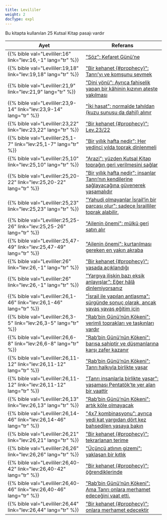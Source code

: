 ```yaml
---
title: Levililer
weight: 2
docType: expl
---
```


Bu kitapta kullanılan 25 Kutsal Kitap pasajı vardır

| Ayet | Referans |
|-------|-----------|
| {{% bible val="Levililer:16" link="lev:16,-1" lang="tr" %}} | ["Söz": Kefaret Günü’ne](/expl/bible/daniel/the-70-year-weeks#9594) |
| {{% bible val="Levililer:19,18" link="lev:19,18" lang="tr" %}} | ["Bir kehanet {#prophecy}": Tanrı’yı ve komşunu sevmek](/expl/background/literature/the-book-of-revelation-how-to-read-it#letter) |
| {{% bible val="Levililer:21,9" link="lev:21,9" lang="tr" %}} | ["Dini yönü": Ayrıca fahişelik yapan bir kâhinin kızının ateşte yakılması](/expl/content/harlot/who-is-the-harlot-babylon-part-2#bc8e) |
| {{% bible val="Levililer:23,9-14" link="lev:23,9-14" lang="tr" %}} | ["İki hasat": normalde tahıldan (kuzu sunusu da dahil) alınır](/expl/content/harvest/gods-army-and-the-seven-angels#c8c5) |
| {{% bible val="Levililer:23,22" link="lev:23,22" lang="tr" %}} | ["Bir kehanet {#prophecy}": Lev.23/22](/expl/background/literature/the-book-of-revelation-how-to-read-it#letter) |
| {{% bible val="Levililer:25,1-7" link="lev:25,1-7" lang="tr" %}} | ["Bir yıllık hafta nedir": Her yedinci yılda toprak dinlenmeli](/expl/bible/daniel/the-70-year-weeks#7a7b) |
| {{% bible val="Levililer:25,10" link="lev:25,10" lang="tr" %}} | ["Arazi": yüzden Kutsal Kitap toprağın geri verilmesini sağlar](/expl/background/israel/the-role-of-family-in-the-bible#ba14) |
| {{% bible val="Levililer:25,20-22" link="lev:25,20-22" lang="tr" %}} | ["Bir yıllık hafta nedir": insanlar Tanrı’nın kendilerine sağlayacağına güvenerek yaşamalıdır](/expl/bible/daniel/the-70-year-weeks#7a7b) |
| {{% bible val="Levililer:25,23" link="lev:25,23" lang="tr" %}} | ["Yahudi olmayanlar İsrail’in bir parçası olur": sadece İsrailliler toprak alabilir.](/expl/background/israel/the-remnant-of-israel#6f36) |
| {{% bible val="Levililer:25,25-26" link="lev:25,25-26" lang="tr" %}} | ["Ailenin önemi": mülkü geri satın alır](/expl/background/israel/the-role-of-family-in-the-bible#524d) |
| {{% bible val="Levililer:25,47-49" link="lev:25,47-49" lang="tr" %}} | ["Ailenin önemi": kurtarılması gereken en yakın akraba](/expl/background/israel/the-role-of-family-in-the-bible#524d) |
| {{% bible val="Levililer:26" link="lev:26,-1" lang="tr" %}} | ["Bir kehanet {#prophecy}": yasada açıklandığı](/expl/background/literature/the-book-of-revelation-how-to-read-it#letter) |
| {{% bible val="Levililer:26" link="lev:26,-1" lang="tr" %}} | ["Yargıya ilişkin bazı eksik anlayışlar": Eğer hâlâ dinlemiyorsanız](/expl/topics/others/judgment-in-the-book-of-revelation#3b7a) |
| {{% bible val="Levililer:26,1-46" link="lev:26,1-46" lang="tr" %}} | ["İsrail ile yapılan antlaşma": sürgünde sonuç olarak, ancak yavaş yavaş eğitim için ](/expl/background/israel/gods-covenant#aec8) |
| {{% bible val="Levililer:26,3-5" link="lev:26,3-5" lang="tr" %}} | ["Rab’bin Günü’nün Kökeni": verimli toprakları ve taşkınları vardır](/expl/background/israel/the-day-of-the-lord#45df) |
| {{% bible val="Levililer:26,6-8" link="lev:26,6-8" lang="tr" %}} | ["Rab’bin Günü’nün Kökeni": barışa sahiptir ve düşmanlarına karşı zafer kazanır](/expl/background/israel/the-day-of-the-lord#45df) |
| {{% bible val="Levililer:26,11-12" link="lev:26,11-12" lang="tr" %}} | ["Rab’bin Günü’nün Kökeni": Tanrı halkıyla birlikte yaşar](/expl/background/israel/the-day-of-the-lord#45df) |
| {{% bible val="Levililer:26,11-12" link="lev:26,11-12" lang="tr" %}} | ["Tanrı insanlarla birlikte yaşar": yaşaması Pentatök’te yer alan bir vaattir](/expl/content/paradise/the-new-jerusalem#42ff) |
| {{% bible val="Levililer:26,13" link="lev:26,13" lang="tr" %}} | ["Rab’bin Günü’nün Kökeni": artık köle olmayacak](/expl/background/israel/the-day-of-the-lord#45df) |
| {{% bible val="Levililer:26,14-46" link="lev:26,14-46" lang="tr" %}} | ["4x7 kombinasyonu": ayrıca yedi kat yargıdan dört kez bahsedilen yasaya bakın](/expl/background/structure/the-use-of-numbers-in-the-book-of-revelation#4df9) |
| {{% bible val="Levililer:26,21" link="lev:26,21" lang="tr" %}} | ["Bir kehanet {#prophecy}": tekrarlanan terime](/expl/background/literature/the-book-of-revelation-how-to-read-it#letter) |
| {{% bible val="Levililer:26,26" link="lev:26,26" lang="tr" %}} | ["Üçüncü atlının gizemi": yaklaşan bir kıtlık](/expl/content/seals/the-mystery-of-the-four-horse-men#2b7f) |
| {{% bible val="Levililer:26,40-42" link="lev:26,40-42" lang="tr" %}} | ["Bir kehanet {#prophecy}": öğrendiklerinde](/expl/background/literature/the-book-of-revelation-how-to-read-it#letter) |
| {{% bible val="Levililer:26,40-46" link="lev:26,40-46" lang="tr" %}} | ["Rab’bin Günü’nün Kökeni": Ama Tanrı onlara merhamet edeceğini vaat etti.](/expl/background/israel/the-day-of-the-lord#45df) |
| {{% bible val="Levililer:26,44" link="lev:26,44" lang="tr" %}} | ["Bir kehanet {#prophecy}": onlara merhamet edecektir](/expl/background/literature/the-book-of-revelation-how-to-read-it#letter) |
